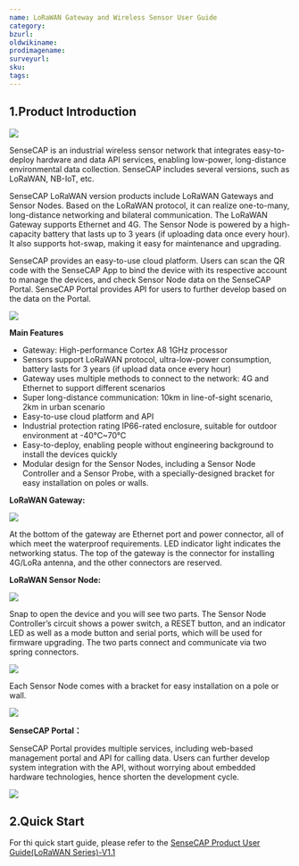 ```yaml
---
name: LoRaWAN Gateway and Wireless Sensor User Guide
category: 
bzurl: 
oldwikiname: 
prodimagename:
surveyurl: 
sku: 
tags:
---
```


##  1.Product Introduction


![](https://files.seeedstudio.com/wiki/Sensecap-LoRaWAN-Gateway-and-Wireless-Sensor-User-Guide/img/1-1.jpg)


SenseCAP is an industrial wireless sensor network that integrates easy-to-deploy hardware and data API services, enabling low-power, long-distance environmental data collection. SenseCAP includes several versions, such as LoRaWAN, NB-IoT, etc.  
  
SenseCAP LoRaWAN version products include LoRaWAN Gateways and Sensor Nodes. Based on the LoRaWAN protocol, it can realize one-to-many, long-distance networking and bilateral communication. The LoRaWAN Gateway supports Ethernet and 4G. The Sensor Node is powered by a high-capacity battery that lasts up to 3 years (if uploading data once every hour). It also supports hot-swap, making it easy for maintenance and upgrading.  

SenseCAP provides an easy-to-use cloud platform. Users can scan the QR code with the SenseCAP App to bind the device with its respective account to manage the devices, and check Sensor Node data on the SenseCAP Portal. SenseCAP Portal provides API for users to further develop based on the data on the Portal.

[![](https://files.seeedstudio.com/wiki/Seeed-WiKi/docs/images/300px-Get_One_Now_Banner-ragular.png)](https://www.seeedstudio.com/SenseCAP-c-1339.html)

**Main Features**

- Gateway: High-performance Cortex A8 1GHz processor 
- Sensors support LoRaWAN protocol, ultra-low-power consumption, battery lasts for 3 years (if upload data once every hour)
- Gateway uses multiple methods to connect to the network: 4G and Ethernet to support different scenarios
- Super long-distance communication: 10km in line-of-sight scenario, 2km in urban scenario
- Easy-to-use cloud platform and API
- Industrial protection rating IP66-rated enclosure, suitable for outdoor environment at -40℃~70℃
- Easy-to-deploy, enabling people without engineering background to install the devices quickly
- Modular design for the Sensor Nodes, including a Sensor Node Controller and a Sensor Probe, with a specially-designed bracket for easy installation on poles or walls.


**LoRaWAN Gateway:**

![](https://files.seeedstudio.com/wiki/Sensecap-LoRaWAN-Gateway-and-Wireless-Sensor-User-Guide/img/1-2.png)


At the bottom of the gateway are Ethernet port and power connector, all of which meet the waterproof requirements. LED indicator light indicates the networking status. The top of the gateway is the connector for installing 4G/LoRa antenna, and the other connectors are reserved.


**LoRaWAN Sensor Node:**


![](https://files.seeedstudio.com/wiki/Sensecap-LoRaWAN-Gateway-and-Wireless-Sensor-User-Guide/img/1-3.png)


Snap to open the device and you will see two parts. The Sensor Node Controller’s circuit shows a power switch, a RESET button, and an indicator LED as well as a mode button and serial ports, which will be used for firmware upgrading. The two parts connect and communicate via two spring connectors. 


![](https://files.seeedstudio.com/wiki/Sensecap-LoRaWAN-Gateway-and-Wireless-Sensor-User-Guide/img/1-4.png)

Each Sensor Node comes with a bracket for easy installation on a pole or wall. 

![](https://files.seeedstudio.com/wiki/Sensecap-LoRaWAN-Gateway-and-Wireless-Sensor-User-Guide/img/1-11.jpg)


**SenseCAP Portal：**

SenseCAP Portal provides multiple services, including web-based management portal and API for calling data. Users can further develop system integration with the API, without worrying about embedded hardware technologies, hence shorten the development cycle. 

![](https://files.seeedstudio.com/wiki/Sensecap-LoRaWAN-Gateway-and-Wireless-Sensor-User-Guide/img/1-7.png)



## 2.Quick Start

For thi quick start guide, please refer to the [SenseCAP Product User Guide(LoRaWAN Series)-V1.1](https://files.seeedstudio.com/wiki/Sensecap-LoRaWAN-Gateway-and-Wireless-Sensor-User-Guide/res/SenseCAP%20Product%20User%20Guide(LoRaWAN%20Series)-V1.1.docx)